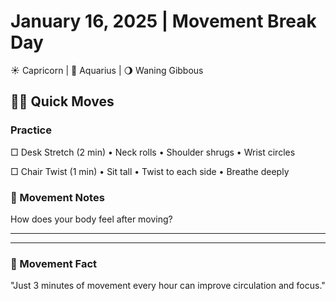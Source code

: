 # January 16, 2025 | Movement Break Day
☀️ Capricorn | 🌙 Aquarius | 🌖 Waning Gibbous

## 🏃‍♀️ Quick Moves

### Practice
□ Desk Stretch (2 min)
  • Neck rolls
  • Shoulder shrugs
  • Wrist circles

□ Chair Twist (1 min)
  • Sit tall
  • Twist to each side
  • Breathe deeply

### 📝 Movement Notes
How does your body feel after moving?
_______________________
_______________________

### 💫 Movement Fact
"Just 3 minutes of movement every hour can improve circulation and focus." 